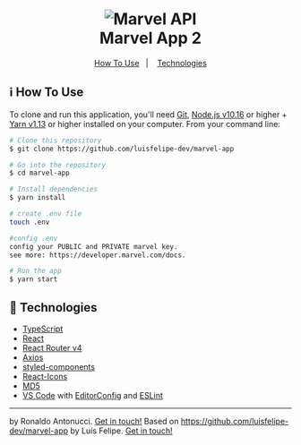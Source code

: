 <h1 align="center">
    <img alt="Marvel API" src="https://res.cloudinary.com/dnwprn0cn/image/upload/v1601946957/samples/logo-marvel_qzs294.png" />
    <br>
    Marvel App 2
</h1>

<p align="center">
  <a href="#information_source-how-to-use">How To Use</a>&nbsp;&nbsp;&nbsp;|&nbsp;&nbsp;&nbsp;
  <a href="#rocket-technologies">Technologies</a>
</p>

## :information_source: How To Use

To clone and run this application, you'll need [Git](https://git-scm.com), [Node.js v10.16][nodejs] or higher + [Yarn v1.13][yarn] or higher installed on your computer. From your command line:

```bash
# Clone this repository
$ git clone https://github.com/luisfelipe-dev/marvel-app

# Go into the repository
$ cd marvel-app

# Install dependencies
$ yarn install

# create .env file
touch .env

#config .env
config your PUBLIC and PRIVATE marvel key.
see more: https://developer.marvel.com/docs.

# Run the app
$ yarn start

```
## :rocket: Technologies

-  [TypeScript](https://www.typescriptlang.org/)
-  [React](https://reactjs.org/)
-  [React Router v4](https://github.com/ReactTraining/react-router)
-  [Axios](https://github.com/axios/axios)
-  [styled-components](https://www.styled-components.com/)
-  [React-Icons](https://react-icons.netlify.com/)
-  [MD5](https://www.npmjs.com/package/md5)
-  [VS Code][vc] with [EditorConfig][vceditconfig] and [ESLint][vceslint]


---
by Ronaldo Antonucci. [Get in touch!](https://www.linkedin.com/in/ronaldo-antonucci/)
Based on https://github.com/luisfelipe-dev/marvel-app by Luís Felipe. [Get in touch!](https://www.linkedin.com/in/luis-felipe-de-oliveira-b1bb86100/)


[nodejs]: https://nodejs.org/
[yarn]: https://yarnpkg.com/
[vc]: https://code.visualstudio.com/
[vceditconfig]: https://marketplace.visualstudio.com/items?itemName=EditorConfig.EditorConfig
[vceslint]: https://marketplace.visualstudio.com/items?itemName=dbaeumer.vscode-eslint
